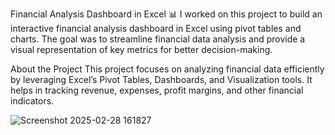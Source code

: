Financial Analysis Dashboard in Excel 📊
I worked on this project to build an interactive financial analysis dashboard in Excel using pivot tables and charts. The goal was to streamline financial data analysis and provide a visual representation of key metrics for better decision-making.

About the Project
This project focuses on analyzing financial data efficiently by leveraging Excel’s Pivot Tables, Dashboards, and Visualization tools. It helps in tracking revenue, expenses, profit margins, and other financial indicators.


![Screenshot 2025-02-28 161827](https://github.com/user-attachments/assets/6e59dc1b-bad7-4059-a007-9742ab10e4ab)
